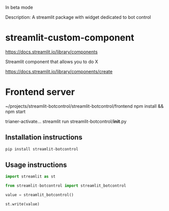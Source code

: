 In beta mode

Description: A streamlit package with widget dedicated to bot control


# streamlit-custom-component

https://docs.streamlit.io/library/components


Streamlit component that allows you to do X

https://docs.streamlit.io/library/components/create


# Frontend server
~/projects/streamlit-botcontrol/streamlit-botcontrol/frontend
npm install && npm start


trianer-activate...
streamlit run streamlit-botcontrol/__init__.py


## Installation instructions



```sh
pip install streamlit-botcontrol
```

## Usage instructions

```python
import streamlit as st

from streamlit-botcontrol import streamlit_botcontrol

value = streamlit_botcontrol()

st.write(value)
```
